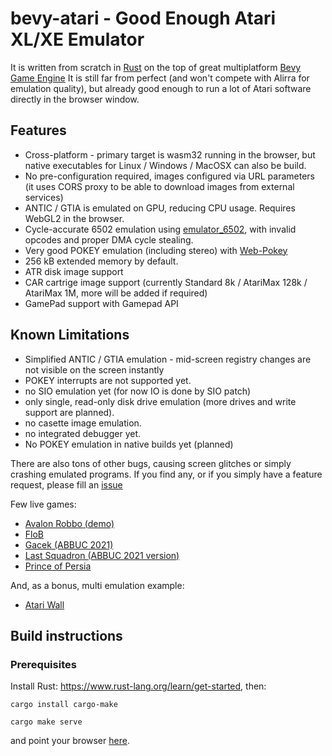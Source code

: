 # bevy-atari - Good Enough Atari XL/XE Emulator

It is written from scratch in [Rust](https://www.rust-lang.org/) on the top of great multiplatform [Bevy Game Engine](https://github.com/bevyengine/bevy)
It is still far from perfect (and won't compete with Alirra for emulation quality), but already good enough to run a lot of Atari software directly in the browser window.


## Features
* Cross-platform - primary target is wasm32 running in the browser, but native executables for Linux / Windows / MacOSX can also be build.
* No pre-configuration required, images configured via URL parameters (it uses CORS proxy to be able to download images from external services)
* ANTIC / GTIA is emulated on GPU, reducing CPU usage. Requires WebGL2 in the browser.
* Cycle-accurate 6502 emulation using [emulator_6502](https://github.com/GarettCooper/emulator_6502), with invalid opcodes and proper DMA cycle stealing.
* Very good POKEY emulation (including stereo) with [Web-Pokey](https://github.com/mrk-its/web-pokey)
* 256 kB extended memory by default.
* ATR disk image support
* CAR cartrige image support (currently Standard 8k / AtariMax 128k / AtariMax 1M, more will be added if required)
* GamePad support with Gamepad API

## Known Limitations
* Simplified ANTIC / GTIA emulation - mid-screen registry changes are not visible on the screen instantly
* POKEY interrupts are not supported yet.
* no SIO emulation yet (for now IO is done by SIO patch)
* only single, read-only disk drive emulation (more drives and write support are planned).
* no casette image emulation.
* no integrated debugger yet.
* No POKEY emulation in native builds yet (planned)

There are also tons of other bugs, causing screen glitches or simply crashing emulated programs. If you find any, or if you simply have a feature request, please fill an [issue](https://github.com/mrk-its/bevy-atari/issues)

Few live games:
* [Avalon Robbo (demo)](https://mrk.sed.pl/bevy-atari/#http://127.0.0.1:4000/#https://atarionline.pl/arch/R/Robbo%20(L.K.%20Avalon)/Robbo%20(demo)%20(1989)(L.K.%20Avalon)(PL).xex)
* [FloB](https://mrk.sed.pl/bevy-atari/#https://bocianu.atari.pl/assets/games/flob.1.0.3b.car)
* [Gacek (ABBUC 2021)](https://mrk.sed.pl/bevy-atari/#xex=https://atarionline.pl/forum/?PostBackAction=Download&AttachmentID=18196)
* [Last Squadron (ABBUC 2021 version)](https://mrk.sed.pl/bevy-atari/#disk_1=https://atarionline.pl/forum/?PostBackAction=Download&AttachmentID=15974)
* [Prince of Persia](https://mrk.sed.pl/bevy-atari/#https://atari.ha.sed.pl/pop.car)

And, as a bonus, multi emulation example:
* [Atari Wall](https://mrk.sed.pl/bevy-atari/multi/#xex@0=https://atarionline.pl/demoscena/R/Revenge%20of%20Magnus.xex&&xex@1=https://atarionline.pl/demoscena/L/Laser%20Demo.xex&&car@2=https://atari.ha.sed.pl/pop.car&&xex@3=https://atarionline.pl/demoscena/F/Five%20to%20Five.xex&&disk_1@5=https://atarionline.pl/demoscena/D/Drunk%20Chessboard.atr&&xex@4=https://atarionline.pl/demoscena/cp/Silly%20Venture%202010/Control.xex&&disk_1@6=https://atarionline.pl/demoscena/A/Asskicker,%20The%20(128,v2).atr&&disk_1@7=https://atarionline.pl/demoscena/I/Isolation%20(128,v2).atr&&disk_1@8=https://atari.ha.sed.pl/ferris.xex)

## Build instructions

### Prerequisites
Install Rust: https://www.rust-lang.org/learn/get-started, then:
```
cargo install cargo-make
```
```
cargo make serve
```
and point your browser [here](http://127.0.0.1:4000/).